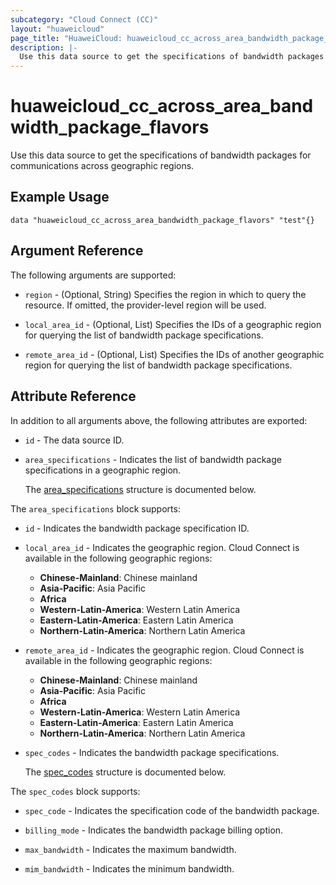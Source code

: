 ```yaml
---
subcategory: "Cloud Connect (CC)"
layout: "huaweicloud"
page_title: "HuaweiCloud: huaweicloud_cc_across_area_bandwidth_package_flavors"
description: |-
  Use this data source to get the specifications of bandwidth packages for communications across geographic regions.
---
```


# huaweicloud_cc_across_area_bandwidth_package_flavors

Use this data source to get the specifications of bandwidth packages for communications across geographic regions.

## Example Usage

```hcl
data "huaweicloud_cc_across_area_bandwidth_package_flavors" "test"{}
```

## Argument Reference

The following arguments are supported:

* `region` - (Optional, String) Specifies the region in which to query the resource.
  If omitted, the provider-level region will be used.

* `local_area_id` - (Optional, List) Specifies the IDs of a geographic region for querying the list of bandwidth package
  specifications.

* `remote_area_id` - (Optional, List) Specifies the IDs of another geographic region for querying the list of bandwidth
  package specifications.

## Attribute Reference

In addition to all arguments above, the following attributes are exported:

* `id` - The data source ID.

* `area_specifications` - Indicates the list of bandwidth package specifications in a geographic region.

  The [area_specifications](#area_specifications_struct) structure is documented below.

<a name="area_specifications_struct"></a>
The `area_specifications` block supports:

* `id` - Indicates the bandwidth package specification ID.

* `local_area_id` - Indicates the geographic region.
  Cloud Connect is available in the following geographic regions:
  + **Chinese-Mainland**: Chinese mainland
  + **Asia-Pacific**: Asia Pacific
  + **Africa**
  + **Western-Latin-America**: Western Latin America
  + **Eastern-Latin-America**: Eastern Latin America
  + **Northern-Latin-America**: Northern Latin America

* `remote_area_id` - Indicates the geographic region.
  Cloud Connect is available in the following geographic regions:
  + **Chinese-Mainland**: Chinese mainland
  + **Asia-Pacific**: Asia Pacific
  + **Africa**
  + **Western-Latin-America**: Western Latin America
  + **Eastern-Latin-America**: Eastern Latin America
  + **Northern-Latin-America**: Northern Latin America

* `spec_codes` - Indicates the bandwidth package specifications.

  The [spec_codes](#area_specifications_spec_codes_struct) structure is documented below.

<a name="area_specifications_spec_codes_struct"></a>
The `spec_codes` block supports:

* `spec_code` - Indicates the specification code of the bandwidth package.

* `billing_mode` - Indicates the bandwidth package billing option.

* `max_bandwidth` - Indicates the maximum bandwidth.

* `mim_bandwidth` - Indicates the minimum bandwidth.
